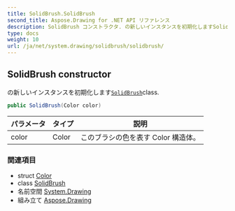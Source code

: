 ```yaml
---
title: SolidBrush.SolidBrush
second_title: Aspose.Drawing for .NET API リファレンス
description: SolidBrush コンストラクタ. の新しいインスタンスを初期化しますSolidBrushclass.
type: docs
weight: 10
url: /ja/net/system.drawing/solidbrush/solidbrush/
---
```

## SolidBrush constructor

の新しいインスタンスを初期化します[`SolidBrush`](../)class.

```csharp
public SolidBrush(Color color)
```

| パラメータ | タイプ | 説明 |
| --- | --- | --- |
| color | Color | このブラシの色を表す Color 構造体。 |

### 関連項目

* struct [Color](../../color/)
* class [SolidBrush](../)
* 名前空間 [System.Drawing](../../solidbrush/)
* 組み立て [Aspose.Drawing](../../../)


